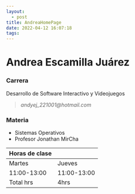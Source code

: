 ```yaml
---
layout:
  - post
title: AndreaHomePage
date: 2022-04-12 16:07:18
tags:
---
```

# Andrea Escamilla Juárez
### **Carrera**
Desarrollo de Software Interactivo y Videojuegos
>_andyej_221001@hotmail.com_
### **Materia**
- Sistemas Operativos
- Profesor Jonathan MirCha

|Horas de clase||
|-------|-------|
|Martes |Jueves |
|11:00-13:00|11:00-13:00|
|Total hrs|4hrs|


